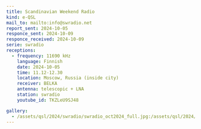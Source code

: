 ```yaml
---
title: Scandinavian Weekend Radio
kind: e-QSL
mail_to: mailto:info@swradio.net
report_sent: 2024-10-05
responce_sent: 2024-10-09
responce_received: 2024-10-09
serie: swradio
receptions:
  - frequency: 11690 kHz
    language: Finnish
    date: 2024-10-05
    time: 11.12-12.30
    location: Moscow, Russia (inside city)
    receiver: BELKA
    antenna: telescopic + LNA
    station: swradio
    youtube_id: TKZLeU9SJ48

gallery:
  - /assets/qsl/2024/swradio/swradio_oct2024_full.jpg:/assets/qsl/2024/swradio/swradio_oct2024_small.jpg
---
```

